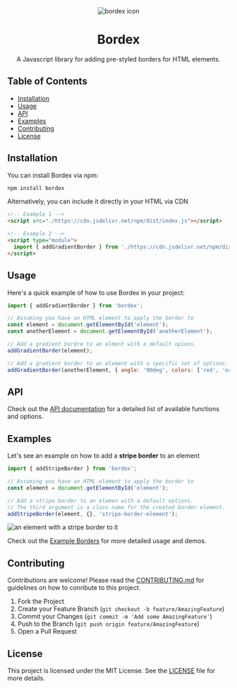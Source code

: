 <div align="center">
  <img src="https://i.imgur.com/BP3gURu.png" alt="bordex icon">

  <h1>Bordex</h1>

  A Javascript library for adding pre-styled borders for HTML elements.
</div>

## Table of Contents

- [Installation](#installation)
- [Usage](#usage)
- [API](#api)
- [Examples](#examples)
- [Contributing](#contributing)
- [License](#license)

## Installation

You can install Bordex via npm:

```bash
npm install bordex
```

Alternatively, you can include it directly in your HTML via CDN

```html
<!-- Example 1 -->
<script src="./https://cdn.jsdelivr.net/npm/dist/index.js"></script>

<!-- Example 2 -->
<script type="module">
  import { addGradientBorder } from './https://cdn.jsdelivr.net/npm/dist/index.js';
</script>
```

## Usage

Here's a quick example of how to use Bordex in your project:

```js
import { addGradientBorder } from 'bordex';

// Assuming you have an HTML element to apply the border to
const element = document.getElementById('element');
const anotherElement = document.getElementById('anotherElement');

// Add a gradient bordre to an elment with a default opions.
addGradientBorder(element);

// Add a gradient border to an element with a specific set of options.
addGradientBorder(anotherElement, { angle: '90deg', colors: ['red', 'orange'] });
```
## API
Check out the [API documentation](https://bordex.netlify.app/docs/api/) for a detailed list of available functions and options.

## Examples
Let's see an example on how to add a **stripe border** to an element
```js
import { addStripeBorder } from 'bordex';

// Assuming you have an HTML element to apply the border to
const element = document.getElementById('element');

// Add a stripe border to an elemen with a default options.
// The third argument is a class name for the created border element.
addStripeBorder(element, {}, 'stripe-border-element');
```
![an element with a stripe border to it](https://i.imgur.com/Fv4dYj0.jpeg)

Check out the [Example Borders](https://bordex.netlify.app/docs/category/border---styles) for more detailed usage and demos.

## Contributing

Contributions are welcome! Please read the [CONTRIBUTING.md](./CONTRIBUTING.md ) for guidelines on how to conribute to this project.

1. Fork the Project
2. Create your Feature Branch (`git checkout -b feature/AmazingFeature`)
3. Commit your Changes (`git commit -m 'Add some AmazingFeature'`)
4. Push to the Branch (`git push origin feature/AmazingFeature`)
6. Open a Pull Request

## License

This project is licensed under the MIT License. See the [LICENSE](LICENSE) file for more details.
